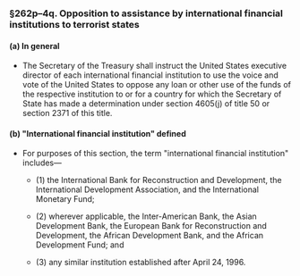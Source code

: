 ### §262p–4q. Opposition to assistance by international financial institutions to terrorist states
#### (a) In general
* The Secretary of the Treasury shall instruct the United States executive director of each international financial institution to use the voice and vote of the United States to oppose any loan or other use of the funds of the respective institution to or for a country for which the Secretary of State has made a determination under section 4605(j) of title 50 or section 2371 of this title.

#### (b) "International financial institution" defined
* For purposes of this section, the term "international financial institution" includes—

  * (1) the International Bank for Reconstruction and Development, the International Development Association, and the International Monetary Fund;

  * (2) wherever applicable, the Inter-American Bank, the Asian Development Bank, the European Bank for Reconstruction and Development, the African Development Bank, and the African Development Fund; and

  * (3) any similar institution established after April 24, 1996.